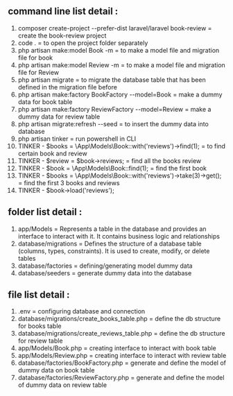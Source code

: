
## command line list detail :
1. composer create-project --prefer-dist laravel/laravel book-review = create the book-review project
2. code . = to open the project folder separately
3. php artisan make:model Book -m = to make a model file and migration file for book
4. php artisan make:model Review -m = to make a model file and migration file for Review
5. php artisan migrate = to migrate the database table that has been defined in the migration file before
6. php artisan make:factory BookFactory --model=Book = make a dummy data for book table
7. php artisan make:factory ReviewFactory --model=Review = make a dummy data for review table
8. php artisan migrate:refresh --seed = to insert the dummy data into database
9. php artisan tinker = run powershell in CLI
10. TINKER - $books = \App\Models\Book::with('reviews')->find(1); = to find certain book and review                 
11. TINKER - $review = $book->reviews; = find all the books review
12. TINKER - $book = \App\Models\Book::find(1); = find the first book
13. TINKER - $books = \App\Models\Book::with('reviews')->take(3)->get(); = find the first 3 books and reviews
14. TINKER - $book->load('reviews');

## folder list detail : 
1. app/Models = Represents a table in the database and provides an interface to interact with it. It contains business logic and relationships 
2. database/migrations = Defines the structure of a database table (columns, types, constraints). It is used to create, modify, or delete tables
3. database/factories = defining/generating model dummy data
4. database/seeders = generate dummy data into the database

## file list detail :
1. .env = configuring database and connection
2. database/migrations/create_books_table.php = define the db structure for books table
3. database/migrations/create_reviews_table.php = define the db structure for review table
4. app/Models/Book.php = creating interface to interact with book table
5. app/Models/Review.php = creating interface to interact with review table
6. database/factories/BookFactory.php = generate and define the model of dummy data on book table
7. database/factories/ReviewFactory.php = generate and define the model of dummy data on review table
